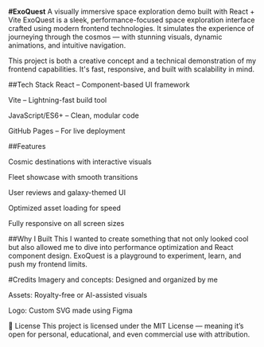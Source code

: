 **#ExoQuest**
A visually immersive space exploration demo built with React + Vite
ExoQuest is a sleek, performance-focused space exploration interface crafted using modern frontend technologies. It simulates the experience of journeying through the cosmos — with stunning visuals, dynamic animations, and intuitive navigation.

This project is both a creative concept and a technical demonstration of my frontend capabilities. It's fast, responsive, and built with scalability in mind.

##Tech Stack
React – Component-based UI framework

Vite – Lightning-fast build tool

JavaScript/ES6+ – Clean, modular code

GitHub Pages – For live deployment

##Features

Cosmic destinations with interactive visuals

Fleet showcase with smooth transitions

User reviews and galaxy-themed UI

Optimized asset loading for speed

Fully responsive on all screen sizes

##Why I Built This
I wanted to create something that not only looked cool but also allowed me to dive into performance optimization and React component design. ExoQuest is a playground to experiment, learn, and push my frontend limits.

#Credits
Imagery and concepts: Designed and organized by me

Assets: Royalty-free or AI-assisted visuals

Logo: Custom SVG made using Figma

📄 License
This project is licensed under the MIT License — meaning it’s open for personal, educational, and even commercial use with attribution.
